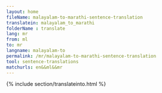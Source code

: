 ```yaml
---
layout: home
fileName: malayalam-to-marathi-sentence-translation
translatein: malayalam_to_marathi
folderName : translate
lang: mr
from: ml
to: mr
langname: malayalam-to
permalink: /mr/malayalam-to-marathi-sentence-translation
tool: sentence-translations
matchurls: en&&ml&&mr
---
```

{% include section/translateinto.html %}
